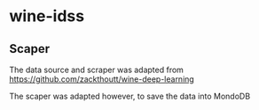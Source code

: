 # wine-idss

## Scaper

The data source and scraper was adapted from https://github.com/zackthoutt/wine-deep-learning

The scaper was adapted however, to save the data into MondoDB